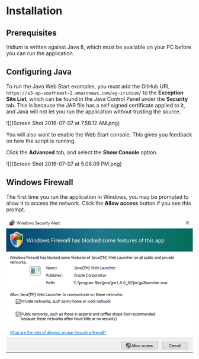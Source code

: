 # Installation

## Prerequisites
Iridium is written against Java 8, which must be available on your PC before you can run the application.

## Configuring Java
To run the Java Web Start examples, you must add the GitHub URL `https://s3-ap-southeast-2.amazonaws.com/ag-iridium/` to the **Exception Site List**, which can be found in the Java Control Panel under the **Security** tab. This is because the JAR file has a self signed certificate applied to it, and Java will not let you run the application without trusting the source.

![](Screen Shot 2016-07-07 at 7.58.12 AM.png)

You will also want to enable the Web Start console. This gives you feedback on how the script is running.

Click the **Advanced** tab, and select the **Show Console** option.

![](Screen Shot 2016-07-07 at 5.08.09 PM.png)

## Windows Firewall

The first time you run the application in Windows, you may be prompted to allow it to access the network. Click the **Allow access** button if you see this prompt.

![](Capture.PNG)